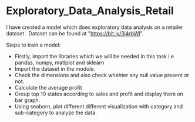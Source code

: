 # Exploratory_Data_Analysis_Retail

I have created a model which does exploratory data analysis on a retailer dataset . Dataset can be found at "https://bit.ly/3i4rbWl".

Steps to train a model:

- Firstly, import the libraries which we will be needed in this task i.e pandas, numpy, matlplot and sklearn
- Import the dataset in the module.
- Check the dimensions and also check whehter any null value present or not.
- Calculate the average profit
- Group top 10 states according to sales and profit and display them on bar graph.
- Using seaborn, plot different different visualization with category and sub-category to analyze the data. 
